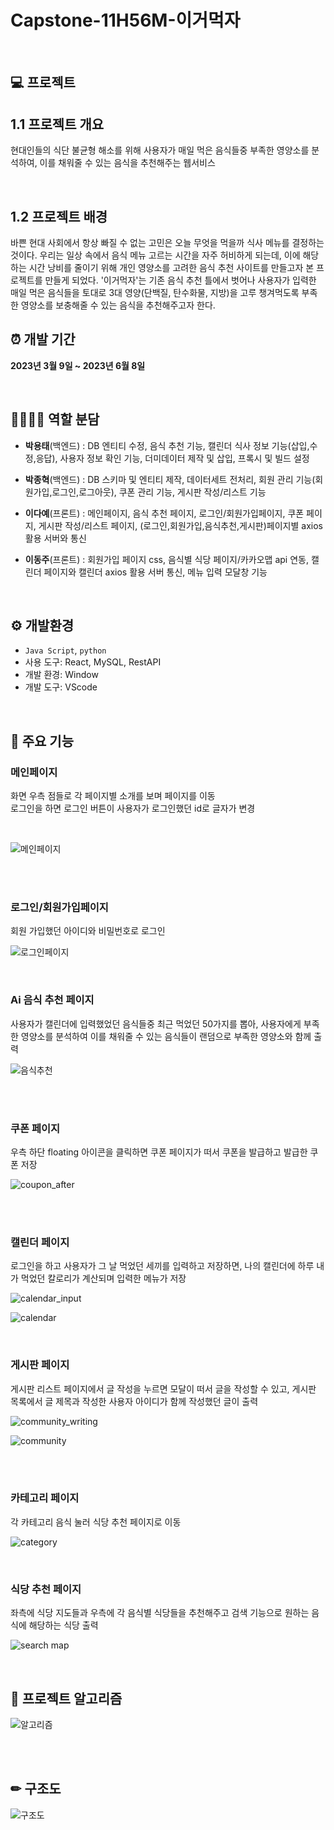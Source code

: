 # Capstone-11H56M-이거먹자

<br>

## 💻 프로젝트
## 1.1 프로젝트 개요
현대인들의 식단 불균형 해소를 위해 사용자가 매일 먹은 음식들중 부족한 영양소를 분석하여, 이를 채워줄 수 있는 음식을 추천해주는 웹서비스

<br>

## 1.2 프로젝트 배경
바쁜 현대 사회에서 항상 빠질 수 없는 고민은 오늘 무엇을 먹을까 식사 메뉴를 결정하는 것이다. 우리는 일상 속에서 음식 메뉴 고르는 시간을 자주 허비하게 되는데, 이에 해당하는 시간 낭비를 줄이기 위해 개인 영양소를 고려한 음식 추천 사이트를 만들고자 본 프로젝트를 만들게 되었다. 
'이거먹자'는 기존 음식 추천 틀에서 벗어나 사용자가 입력한 매일 먹은 음식들을 토대로 3대 영양(단백질, 탄수화물, 지방)을 고루 챙겨먹도록 부족한 영양소를 보충해줄 수 있는 음식을 추천해주고자 한다.
<br>

## ⏰ 개발 기간
**2023년 3월 9일 ~ 2023년 6월 8일**

<br>

## 👨‍👨‍👧‍👧 역할 분담
- **박용태**(백엔드) : DB 엔티티 수정, 음식 추천 기능, 캘린더 식사 정보 기능(삽입,수정,응답), 사용자 정보 확인 기능, 더미데이터 제작 및 삽입, 프록시 및 빌드 설정
- **박종혁**(백엔드) : DB 스키마 및 엔티티 제작, 데이터세트 전처리, 회원 관리 기능(회원가입,로그인,로그아웃), 쿠폰 관리 기능, 게시판 작성/리스트 기능<br>


- **이다예**(프론트) : 메인페이지, 음식 추천 페이지, 로그인/회원가입페이지, 쿠폰 페이지, 게시판 작성/리스트 페이지, (로그인,회원가입,음식추천,게시판)페이지별 axios 활용 서버와 통신
- **이동주**(프론트) : 회원가입 페이지 css, 음식별 식당 페이지/카카오맵 api 연동, 캘린더 페이지와 캘린더 axios 활용 서버 통신, 메뉴 입력 모달창 기능
<br>

## ⚙ 개발환경
- `Java Script`, `python`
- 사용 도구: React, MySQL, RestAPI
- 개발 환경: Window
- 개발 도구: VScode

<br>


## 📌 주요 기능
### **메인페이지**<br>
화면 우측 점들로 각 페이지별 소개를 보며 페이지를 이동<br>
로그인을 하면 로그인 버튼이 사용자가 로그인했던 id로 글자가 변경
 
<br>

![메인페이지](https://github.com/rainnn99/11H56M_Capstone/assets/102869025/97cf0e1c-4074-44cc-b018-adbae0e620df)

<br>
<br>

### **로그인/회원가입페이지**<br>
회원 가입했던 아이디와 비밀번호로 로그인<br>

![로그인페이지](https://github.com/rainnn99/11H56M_Capstone/assets/102869025/692a5e49-2606-49d4-a915-a782145c2864)

<br>

### **Ai 음식 추천 페이지**<br>

사용자가 캘린더에 입력했었던 음식들중 최근 먹었던 50가지를 뽑아, 사용자에게 부족한 영양소를 분석하여 이를 채워줄 수 있는 음식들이 랜덤으로 부족한 영양소와 함께 출력<br>

![음식추천](https://github.com/rainnn99/11H56M_Capstone/assets/102869025/0a1fbcc0-8ed5-472c-82f6-1e9ecb8fd1d3)

<br>


<br>



### **쿠폰 페이지**<br>

우측 하단 floating 아이콘을 클릭하면 쿠폰 페이지가 떠서 쿠폰을 발급하고 발급한 쿠폰 저장<br>

![coupon_after](https://github.com/rainnn99/11H56M_Capstone/assets/102869025/2f9922db-500a-4c49-8e5f-b3f674563567)

<br>

<br>


### **캘린더 페이지**<br>

로그인을 하고 사용자가 그 날 먹었던 세끼를 입력하고 저장하면, 나의 캘린더에 하루 내가 먹었던 칼로리가 계산되며 입력한 메뉴가 저장<br>


![calendar_input](https://github.com/rainnn99/11H56M_Capstone/assets/102869025/094e7a17-d03a-4baa-85fd-1a9c1c341b0f)<br>

![calendar](https://github.com/rainnn99/11H56M_Capstone/assets/102869025/2363af0f-7a7c-48c1-8ed4-4af885359baa)
<br>

<br>



### **게시판 페이지**<br>
게시판 리스트 페이지에서 글 작성을 누르면 모달이 떠서 글을 작성할 수 있고, 게시판 목록에서 글 제목과 작성한 사용자 아이디가 함께 작성했던 글이 출력<br>

![community_writing](https://github.com/rainnn99/11H56M_Capstone/assets/102869025/9ef70ee3-fd6d-4e2e-a668-c7ed01589d01)<br>

![community](https://github.com/rainnn99/11H56M_Capstone/assets/102869025/de64bdac-7c91-4b34-86f1-29010696b110)

<br>

<br>


### **카테고리 페이지**<br> 
각 카테고리 음식 눌러 식당 추천 페이지로 이동<br>

![category](https://github.com/rainnn99/11H56M_Capstone/assets/102869025/4c37e4fd-dee2-4d88-a1cf-ecc516858040)
<br>

<br>


### **식당 추천 페이지**<br>

좌측에 식당 지도들과 우측에 각 음식별 식당들을 추천해주고 검색 기능으로 원하는 음식에 해당하는 식당 출력<br>

![search map](https://github.com/rainnn99/11H56M_Capstone/assets/102869025/a28c25a7-4c6a-4bc6-ba2b-98fe8e75be07)
<br>

<br>

## 📝 프로젝트 알고리즘<br>

![알고리즘](https://github.com/rainnn99/11H56M_Capstone/assets/102869025/96d32f3f-270f-42ce-b7b3-e55415537d2a)

<br>

<br>

## ✏ 구조도 <br>
![구조도](https://github.com/rainnn99/11H56M_Capstone/assets/102869025/225b3602-5ba2-4bc1-97f6-ec1acc37b6d9)

<br>



